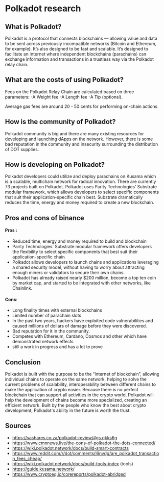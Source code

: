 # Polkadot research

## What is Polkadot?

Polkadot is a protocol that connects blockchains — allowing value and data to be sent across previously incompatible networks (Bitcoin and Ethereum, for example). It’s also designed to be fast and scalable. It’s designed to facilitate an Internet where independent blockchains (parachains) can exchange information and transactions in a trustless way via the Polkadot relay chain.

## What are the costs of using Polkadot?
Fees on the Polkadot Relay Chain are calculated based on three parameters:
-A Weight fee
-A Length fee
-A Tip (optional).

Average gas fees are around 20 - 50 cents for performing on-chain actions.

## How is the community of Polkadot?

Polkadot community is big and there are many existing resources for developing and launching dApps on the network. However, there is some bad reputation in the community and insecurity surrounding the distribution of DOT supplies.

## How is developing on Polkadot?

Polkadot developers could utilize and deploy parachains on Kusama which is a scalable, multichain network for radical innovation. There are currently 73 projects built on Polkadot. Polkadot uses Parity Technologies' Substrate modular framework, which allows developers to select specific components that suit their application-specific chain best. Substrate dramatically reduces the time, energy and money required to create a new blockchain.

## Pros and cons of binance

#### Pros :

- Reduced time, energy and money required to build and blockchain
- Parity Technologies' Substrate modular framework offers developers the flexibility to select specific components that best suit their application-specific chain
- Polkadot allows developers to launch chains and applications leveraging a shared security model, without having to worry about attracting enough miners or validators to secure their own chains.
- Polkadot has already raised nearly $200 million, become a top ten coin by market cap, and started to be integrated with other networks, like Chainlink.

#### Cons:

- Long finality times with external blockchains
- Limited number of parachain slots
- In the past two years, hackers have exploited code vulnerabilities and caused millions of dollars of damage before they were discovered.
- Bad reputation for it in the community.
- Competes with Ethereum, Cardano, Cosmos and other which have demonstrated network effects
- still a work in progress and has a lot to prove

## Conclusion

Polkadot is built with the purpose to be the “Internet of blockchain”, allowing individual chains to operate on the same network, helping to solve the current problems of scalability, interoperability between different chains to make the application of crypto easier.
Because there is no perfect blockchain that can support all activities in the crypto world, Polkadot will help the development of chains become more specialized, creating an efficient network. Built by the people who know the best about crypto development, Polkadot's ability in the future is worth the trust.

## Sources

- https://sashares.co.za/polkadot-review/#gs.qkks6g
- https://www.cmnnews.live/the-cons-of-polkadot-the-dots-connected/
- https://wiki.polkadot.network/docs/build-smart-contracts
- https://www.reddit.com/r/dot/comments/l6nvdg/are_polkadot_transaction_fees_cheap/
- https://wiki.polkadot.network/docs/build-tools-index (tools)
- https://guide.kusama.network/
- https://www.cryptoeq.io/corereports/polkadot-abridged
